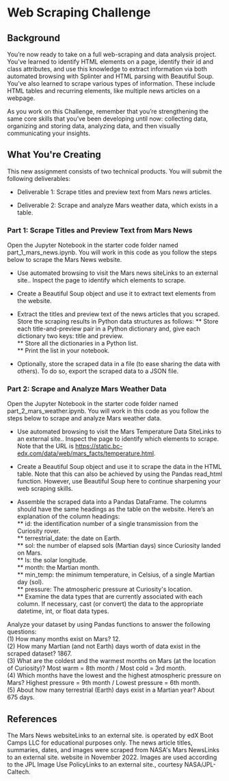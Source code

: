 # Web Scraping Challenge

## Background
You’re now ready to take on a full web-scraping and data analysis project. You’ve learned to identify HTML elements on a page, identify their id and class attributes, and use this knowledge to extract information via both automated browsing with Splinter and HTML parsing with Beautiful Soup. You’ve also learned to scrape various types of information. These include HTML tables and recurring elements, like multiple news articles on a webpage.

As you work on this Challenge, remember that you’re strengthening the same core skills that you’ve been developing until now: collecting data, organizing and storing data, analyzing data, and then visually communicating your insights.

## What You're Creating
This new assignment consists of two technical products. You will submit the following deliverables:

* Deliverable 1: Scrape titles and preview text from Mars news articles.

* Deliverable 2: Scrape and analyze Mars weather data, which exists in a table.

### Part 1: Scrape Titles and Preview Text from Mars News
Open the Jupyter Notebook in the starter code folder named part_1_mars_news.ipynb. You will work in this code as you follow the steps below to scrape the Mars News website.

* Use automated browsing to visit the Mars news siteLinks to an external site.. Inspect the page to identify which elements to scrape.

* Create a Beautiful Soup object and use it to extract text elements from the website.

* Extract the titles and preview text of the news articles that you scraped. Store the scraping results in Python data structures as follows:
** Store each title-and-preview pair in a Python dictionary and, give each dictionary two keys: title and preview.  
** Store all the dictionaries in a Python list.  
** Print the list in your notebook.  

* Optionally, store the scraped data in a file (to ease sharing the data with others). To do so, export the scraped data to a JSON file.

### Part 2: Scrape and Analyze Mars Weather Data
Open the Jupyter Notebook in the starter code folder named part_2_mars_weather.ipynb. You will work in this code as you follow the steps below to scrape and analyze Mars weather data.

* Use automated browsing to visit the Mars Temperature Data SiteLinks to an external site.. Inspect the page to identify which elements to scrape. Note that the URL is https://static.bc-edx.com/data/web/mars_facts/temperature.html.

* Create a Beautiful Soup object and use it to scrape the data in the HTML table. Note that this can also be achieved by using the Pandas read_html function. However, use Beautiful Soup here to continue sharpening your web scraping skills.

* Assemble the scraped data into a Pandas DataFrame. The columns should have the same headings as the table on the website. Here’s an explanation of the column headings:  
** id: the identification number of a single transmission from the Curiosity rover.  
** terrestrial_date: the date on Earth.  
** sol: the number of elapsed sols (Martian days) since Curiosity landed on Mars.  
** ls: the solar longitude.  
** month: the Martian month.  
** min_temp: the minimum temperature, in Celsius, of a single Martian day (sol).  
** pressure: The atmospheric pressure at Curiosity's location.  
** Examine the data types that are currently associated with each column. If necessary, cast (or convert) the data to the appropriate datetime, int, or float data types.  

Analyze your dataset by using Pandas functions to answer the following questions:  
(1) How many months exist on Mars? 12.  
(2) How many Martian (and not Earth) days worth of data exist in the scraped dataset? 1867.  
(3) What are the coldest and the warmest months on Mars (at the location of Curiosity)? Most warm = 8th month / Most cold = 3rd month.  
(4) Which months have the lowest and the highest atmospheric pressure on Mars? Highest pressure = 9th month / Lowest pressure = 6th month.  
(5) About how many terrestrial (Earth) days exist in a Martian year?  About 675 days.  

## References
The Mars News websiteLinks to an external site. is operated by edX Boot Camps LLC for educational purposes only. The news article titles, summaries, dates, and images were scraped from NASA's Mars NewsLinks to an external site. website in November 2022. Images are used according to the JPL Image Use PolicyLinks to an external site., courtesy NASA/JPL-Caltech.
